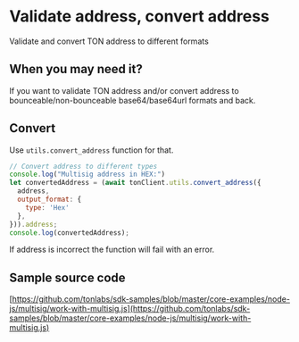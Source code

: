 # Validate address, convert address

Validate and convert TON address to different formats

## When you may need it?

If you want to validate TON address and/or convert address to bounceable/non-bounceable base64/base64url formats and back.

## Convert

Use `utils.convert_address` function for that.

```javascript
// Convert address to different types
console.log("Multisig address in HEX:")
let convertedAddress = (await tonClient.utils.convert_address({
  address,
  output_format: {
    type: 'Hex'
  },
})).address;
console.log(convertedAddress);
```

If address is incorrect the function will fail with an error.

## Sample source code

[https://github.com/tonlabs/sdk-samples/blob/master/core-examples/node-js/multisig/work-with-multisig.js](https://github.com/tonlabs/sdk-samples/blob/master/core-examples/node-js/multisig/work-with-multisig.js)
